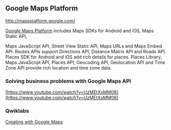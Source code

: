 


## Google Maps Platform


http://mapsplatform.google.com/

[Google Maps Platform](https://developers.google.com/maps/documentation/) includes Maps SDKs for Android and iOS, Maps Static API,

Maps JavaScript API, Street View Static API, Maps URLs and Maps Embed API. Routes APIs support Directions API, Distance Matrix API and Roads API.  Places SDK for Android and iOS add rich details for places. Places Library, Maps JavaScript API, Places API, Geocoding API, Geolocation API and Time Zone API provide rich location and time zone data.


### Solving business problems with Google Maps API

[https://www.youtube.com/watch?v=UzMEtXsMM08](https://www.youtube.com/watch?v=UzMEtXsMM08)


### Qwiklabs



[Creating with Google Maps](https://www.qwiklabs.com/quests/103?catalog_rank=%7B%22rank%22%3A9%2C%22num_filters%22%3A0%2C%22has_search%22%3Atrue%7D&search_id=7467888)


